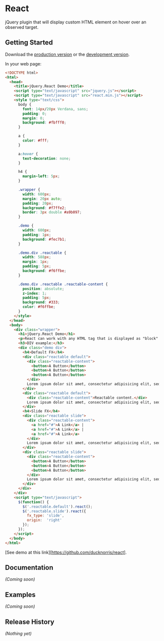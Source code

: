 # React

jQuery plugin that will display custom HTML element on hover over an observed target.

## Getting Started
Download the [production version][min] or the [development version][max].

[min]: https://raw.github.com/ducknorris/react/master/dist/react.min.js
[max]: https://raw.github.com/ducknorris/react/master/dist/react.js

In your web page:

```html
<!DOCTYPE html>
<html>
  <head>
    <title>jQuery.React Demo</title>
    <script type="text/javascript" src="jquery.js"></script>
    <script type="text/javascript" src="react.min.js"></script>
    <style type="text/css">
      body {
        font: 14px/20px Verdana, sans;
        padding: 0;
        margin: 0;
        background: #fbfff0;
      }

      a {
        color: #fff;
      }

      a:hover {
        text-decoration: none;
      }

      h4 {
        margin-left: 5px;
      }

      .wrapper {
        width: 600px;
        margin: 20px auto;
        padding: 20px;
        background: #f7ffe2;
        border: 3px double #a9b097;
      }

      .demo {
        width: 600px;
        padding: 1px;
        background: #fec7b1;
      }

      .demo.div .reactable {
        width: 588px;
        margin: 1px;
        padding: 5px;
        background: #f6ffbe;
      }

      .demo.div .reactable .reactable-content {
        position: absolute;
        z-index: 1;
        padding: 5px;
        background: #333;
        color: #f6ffbe;
      }
    </style>
  </head>
  <body>
    <div class="wrapper">
      <h1>jQuery.React Demo</h1>
      <p>React can work with any HTML tag that is displayed as "block".</p>
      <h3>DIV example:</h3>
      <div class="demo div">
        <h4>Default FX</h4>
        <div class="reactable default">
          <div class="reactable-content">
            <button>A Button</button>
            <button>A Button</button>
            <button>A Button</button>
          </div>
          Lorem ipsum dolor sit amet, consectetur adipisicing elit, sed do eiusmod tempor incididunt ut labore et dolore magna aliqua. Ut enim ad minim veniam, quis nostrud exercitation ullamco laboris nisi ut aliquip ex ea commodo consequat. Duis aute irure dolor in reprehenderit in voluptate velit esse.
        </div>
        <div class="reactable default">
          <div class="reactable-content">Reactable content.</div>
          Lorem ipsum dolor sit amet, consectetur adipisicing elit, sed do eiusmod.
        </div>
        <h4>Slide FX</h4>
        <div class="reactable slide">
          <div class="reactable-content">
            <a href="#">A Link</a> |
            <a href="#">A Link</a> |
            <a href="#">A Link</a>
          </div>
          Lorem ipsum dolor sit amet, consectetur adipisicing elit, sed do eiusmod.
        </div>
        <div class="reactable slide">
          <div class="reactable-content">
            <button>A Button</button>
            <button>A Button</button>
            <button>A Button</button>
          </div>
          Lorem ipsum dolor sit amet, consectetur adipisicing elit, sed do eiusmod.
        </div>
      </div>
    </div>
    <script type="text/javascript">
      $(function() {
        $('.reactable.default').react();
        $('.reactable.slide').react({
          fx_type: 'slide',
          origin:  'right'
        });
      });
    </script>
  </body>
</html>
```

[See demo at this link][https://github.com/ducknorris/react].

## Documentation
_(Coming soon)_

## Examples
_(Coming soon)_

## Release History
_(Nothing yet)_
